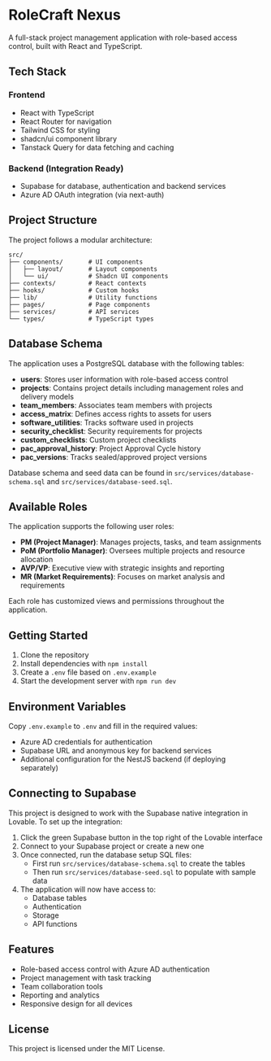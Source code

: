 
# RoleCraft Nexus

A full-stack project management application with role-based access control, built with React and TypeScript.

## Tech Stack

### Frontend
- React with TypeScript
- React Router for navigation
- Tailwind CSS for styling
- shadcn/ui component library
- Tanstack Query for data fetching and caching

### Backend (Integration Ready)
- Supabase for database, authentication and backend services
- Azure AD OAuth integration (via next-auth)

## Project Structure

The project follows a modular architecture:

```
src/
├── components/       # UI components
│   ├── layout/       # Layout components
│   └── ui/           # Shadcn UI components
├── contexts/         # React contexts
├── hooks/            # Custom hooks
├── lib/              # Utility functions
├── pages/            # Page components
├── services/         # API services
└── types/            # TypeScript types
```

## Database Schema

The application uses a PostgreSQL database with the following tables:

- **users**: Stores user information with role-based access control
- **projects**: Contains project details including management roles and delivery models
- **team_members**: Associates team members with projects
- **access_matrix**: Defines access rights to assets for users
- **software_utilities**: Tracks software used in projects
- **security_checklist**: Security requirements for projects
- **custom_checklists**: Custom project checklists
- **pac_approval_history**: Project Approval Cycle history
- **pac_versions**: Tracks sealed/approved project versions

Database schema and seed data can be found in `src/services/database-schema.sql` and `src/services/database-seed.sql`.

## Available Roles

The application supports the following user roles:

- **PM (Project Manager)**: Manages projects, tasks, and team assignments
- **PoM (Portfolio Manager)**: Oversees multiple projects and resource allocation
- **AVP/VP**: Executive view with strategic insights and reporting
- **MR (Market Requirements)**: Focuses on market analysis and requirements

Each role has customized views and permissions throughout the application.

## Getting Started

1. Clone the repository
2. Install dependencies with `npm install`
3. Create a `.env` file based on `.env.example`
4. Start the development server with `npm run dev`

## Environment Variables

Copy `.env.example` to `.env` and fill in the required values:

- Azure AD credentials for authentication
- Supabase URL and anonymous key for backend services
- Additional configuration for the NestJS backend (if deploying separately)

## Connecting to Supabase

This project is designed to work with the Supabase native integration in Lovable. To set up the integration:

1. Click the green Supabase button in the top right of the Lovable interface
2. Connect to your Supabase project or create a new one
3. Once connected, run the database setup SQL files:
   - First run `src/services/database-schema.sql` to create the tables
   - Then run `src/services/database-seed.sql` to populate with sample data
4. The application will now have access to:
   - Database tables
   - Authentication
   - Storage
   - API functions

## Features

- Role-based access control with Azure AD authentication
- Project management with task tracking
- Team collaboration tools
- Reporting and analytics
- Responsive design for all devices

## License

This project is licensed under the MIT License.
